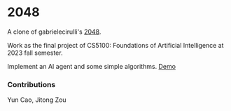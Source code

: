# 2048
A clone of gabrielecirulli's [2048](https://github.com/gabrielecirulli/2048).

Work as the final project of CS5100: Foundations of Artificial Intelligence at 2023 fall semester.

Implement an AI agent and some simple algorithms. [Demo](http://awakn123.github.io/2048/)

### Contributions
Yun Cao, Jitong Zou